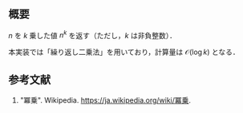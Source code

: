 ## 概要

$n$ を $k$ 乗した値 $n^k$ を返す（ただし，$k$ は非負整数）．

本実装では「繰り返し二乗法」を用いており，計算量は $\mathcal{O}(\log k)$ となる．


## 参考文献

1. "冪乗". Wikipedia. <https://ja.wikipedia.org/wiki/冪乗>.
